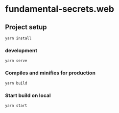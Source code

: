 # fundamental-secrets.web

## Project setup

```
yarn install
```

### development

```
yarn serve
```

### Compiles and minifies for production

```
yarn build
```

### Start build on local

```
yarn start
```
